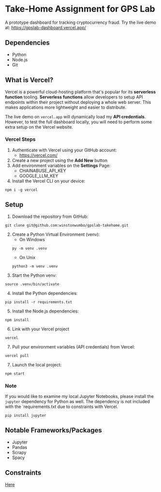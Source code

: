 # Take-Home Assignment for GPS Lab

A prototype dashboard for tracking cryptocurrency fraud. Try the live demo at: https://gpslab-dashboard.vercel.app/

## Dependencies
* Python
* Node.js
* Git

## What is Vercel?
Vercel is a powerful cloud-hosting platform that's popular for its **serverless function** tooling. **Serverless functions** allow developers to setup API endpoints within their project without deploying a whole web server. This makes applications more lightweight and easier to distribute.

The live demo on `vercel.app` will dynamically load my **API credentials**. However, to test the full dashboard locally, you will need to perform some extra setup on the Vercel website.

### Vercel Steps
1. Authenticate with Vercel using your GitHub account:
    * https://vercel.com/
2. Create a new project using the **Add New** button
4. Add environment variables on the **Settings** Page:
    * CHAINABUSE_API_KEY
    * GOOGLE_LLM_KEY
4. Install the Vercel CLI on your device:
```
npm i -g vercel
```

## Setup
1. Download the repository from GitHub: 
```
git clone git@github.com:winstonwumbo/gpslab-takehome.git
```
2. Create a Python Virtual Environment (venv):
    * On Windows
    ```
    py -m venv .venv
    ```
    * On Unix
    ```
    python3 -m venv .venv
    ```
3. Start the Python venv:
```
source .venv/bin/activate
```
4. Install the Python dependencies:
```
pip install -r requirements.txt
```
5. Install the Node.js dependencies:
```
npm install
```
6. Link with your Vercel project
```
vercel
```
7. Pull your environment variables (API credentials) from Vercel:
```
vercel pull
```
7. Launch the local project:
``` 
npm start
```

### Note
If you would like to examine my local Jupyter Notebooks, please install the `jupyter` dependency for Python as well. The dependency is not included with the `requirements.txt due to constraints with Vercel.
```
pip install jupyter
```

## Notable Frameworks/Packages
* Jupyter
* Pandas
* Scrapy
* Spacy

## Constraints
[Here](CONSTRAINTS.md)
